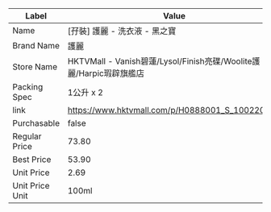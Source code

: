 | Label           | Value                                                    |
| --------------- | -------------------------------------------------------- |
| Name            | [孖裝] 護麗 - 洗衣液 - 黑之寶                                      |
| Brand Name      | 護麗                                                       |
| Store Name      | HKTVMall - Vanish碧蓮/Lysol/Finish亮碟/Woolite護麗/Harpic瑕辟旗艦店 |
| Packing Spec    | 1公升 x 2                                                  |
| link            | https://www.hktvmall.com/p/H0888001_S_10022053A          |
| Purchasable     | false                                                    |
| Regular Price   | 73.80                                                    |
| Best Price      | 53.90                                                    |
| Unit Price      | 2.69                                                     |
| Unit Price Unit | 100ml                                                    |
